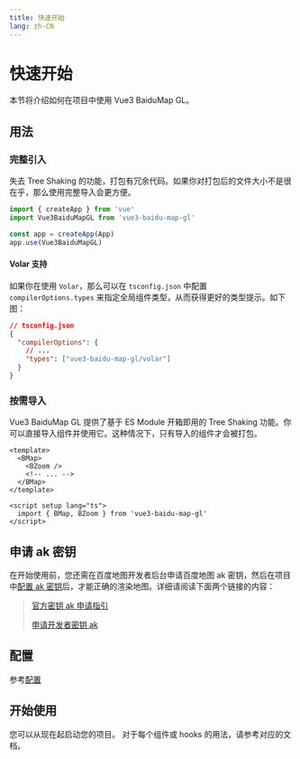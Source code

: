 ```yaml
---
title: 快速开始
lang: zh-CN
---
```


# 快速开始

本节将介绍如何在项目中使用 Vue3 BaiduMap GL。

## 用法

### 完整引入

失去 Tree Shaking 的功能，打包有冗余代码。如果你对打包后的文件大小不是很在乎，那么使用完整导入会更方便。

```ts
import { createApp } from 'vue'
import Vue3BaiduMapGL from 'vue3-baidu-map-gl'

const app = createApp(App)
app.use(Vue3BaiduMapGL)
```

#### Volar 支持 <Badge type="tip" text="^0.0.21" />

如果你在使用 `Volar`，那么可以在 `tsconfig.json` 中配置 `compilerOptions.types` 来指定全局组件类型，从而获得更好的类型提示。如下图：

```json
// tsconfig.json
{
  "compilerOptions": {
    // ...
    "types": ["vue3-baidu-map-gl/volar"]
  }
}
```

### 按需导入 <Badge type="tip" text="推荐" />

Vue3 BaiduMap GL 提供了基于 ES Module 开箱即用的 Tree Shaking 功能。你可以直接导入组件并使用它。这种情况下，只有导入的组件才会被打包。

<!-- prettier-ignore -->
```vue
<template>
  <BMap>
    <BZoom />
    <!-- ... -->
  </BMap>
</template>

<script setup lang="ts">
  import { BMap, BZoom } from 'vue3-baidu-map-gl'
</script>
```

## 申请 ak 密钥

在开始使用前，您还需在百度地图开发者后台申请百度地图 ak 密钥，然后在项目中[配置 ak 密钥](./config)后，才能正确的渲染地图。详细请阅读下面两个链接的内容：

> [官方密钥 ak 申请指引](https://lbs.baidu.com/index.php?title=jspopularGL/guide/getkey)
>
> [申请开发者密钥 ak](https://lbsyun.baidu.com/apiconsole/key?application=key)

## 配置

参考[配置](./config)

## 开始使用

您可以从现在起启动您的项目。 对于每个组件或 hooks 的用法，请参考对应的文档。
